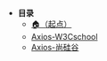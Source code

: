* **目录**
  * [🏠（起点）](/study/README)
  * [Axios-W3Cschool](/study/前端/04-网络请求库/Axios/Axios-W3Cschool)
  * [Axios-尚硅谷](/study/前端/04-网络请求库/Axios/Axios-尚硅谷)